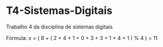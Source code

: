 # T4-Sistemas-Digitais
Trabalho 4 da disciplina de sistemas digitais

Fórmula: x = ( 8 + ( 2 + 4 + 1 + 0 + 3 + 3 + 1 + 4 + 1 ) % 4 ) = 11
